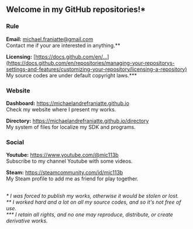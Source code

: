﻿  
  
## Welcome in my GitHub repositories!\*  
  
  
### Rule  
  
**Email:** michael.franiatte@gmail.com  
Contact me if your are interested in anything.\*\*  
  
**Licensing:** [https://docs.github.com/en/...](https://docs.github.com/en/repositories/managing-your-repositorys-settings-and-features/customizing-your-repository/licensing-a-repository)  
My source codes are under default copyright laws.\*\*\*  
  
  
### Website  
  
**Dashboard:** https://michaelandrefraniatte.github.io  
Check my website where I present my works.  
  
**Directory:** https://michaelandrefraniatte.github.io/directory  
My system of files for localize my SDK and programs.  
  
  
### Social  
  
**Youtube:** https://www.youtube.com/@mic113b  
Subscribe to my channel Youtube with some videos.  
  
**Steam:** https://steamcommunity.com/id/mic113b  
My Steam profile to add me as friend for play together.  
  
  
##  
*\* I was forced to publish my works, otherwise it would be stolen or lost.*  
*\*\* I worked hard and a lot on all my source codes, and so it's not free of use.*  
*\*\*\* I retain all rights, and no one may reproduce, distribute, or create derivative works.*  
  
  